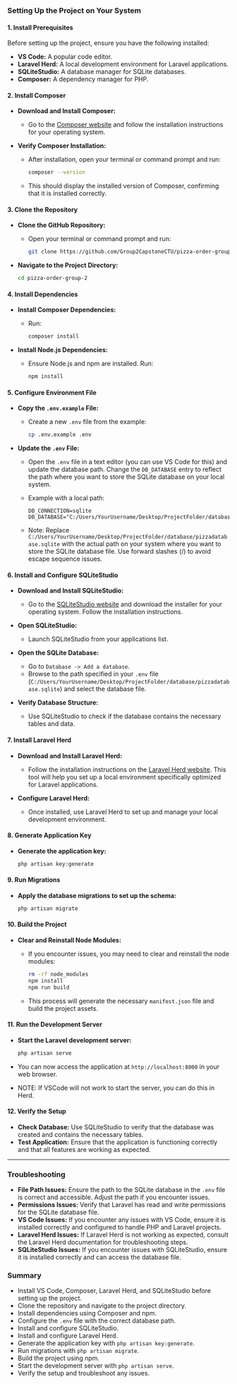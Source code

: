 
### **Setting Up the Project on Your System**

#### **1. Install Prerequisites**
Before setting up the project, ensure you have the following installed:
- **VS Code:** A popular code editor.
- **Laravel Herd:** A local development environment for Laravel applications.
- **SQLiteStudio:** A database manager for SQLite databases.
- **Composer:** A dependency manager for PHP.

#### **2. Install Composer**
- **Download and Install Composer:**
  - Go to the [Composer website](https://getcomposer.org/) and follow the installation instructions for your operating system.

- **Verify Composer Installation:**
  - After installation, open your terminal or command prompt and run:
    ```bash
    composer --version
    ```
  - This should display the installed version of Composer, confirming that it is installed correctly.

#### **3. Clone the Repository**
- **Clone the GitHub Repository:**
  - Open your terminal or command prompt and run:
    ```bash
    git clone https://github.com/Group2CapstoneCTU/pizza-order-group-2.git
    ```

- **Navigate to the Project Directory:**
  ```bash
  cd pizza-order-group-2
  ```

#### **4. Install Dependencies**
- **Install Composer Dependencies:**
  - Run:
    ```bash
    composer install
    ```

- **Install Node.js Dependencies:**
  - Ensure Node.js and npm are installed. Run:
    ```bash
    npm install
    ```

#### **5. Configure Environment File**
- **Copy the `.env.example` File:**
  - Create a new `.env` file from the example:
    ```bash
    cp .env.example .env
    ```

- **Update the `.env` File:**
  - Open the `.env` file in a text editor (you can use VS Code for this) and update the database path. Change the `DB_DATABASE` entry to reflect the path where you want to store the SQLite database on your local system.

  - Example with a local path:
    ```env
    DB_CONNECTION=sqlite
    DB_DATABASE="C:/Users/YourUsername/Desktop/ProjectFolder/database/pizzadatabase.sqlite"
    ```
  - Note: Replace `C:/Users/YourUsername/Desktop/ProjectFolder/database/pizzadatabase.sqlite` with the actual path on your system where you want to store the SQLite database file. Use forward slashes (/) to avoid escape sequence issues.

#### **6. Install and Configure SQLiteStudio**
- **Download and Install SQLiteStudio:**
  - Go to the [SQLiteStudio website](https://sqlitestudio.pl/) and download the installer for your operating system. Follow the installation instructions.

- **Open SQLiteStudio:**
  - Launch SQLiteStudio from your applications list.

- **Open the SQLite Database:**
  - Go to `Database -> Add a database`.
  - Browse to the path specified in your `.env` file (`C:/Users/YourUsername/Desktop/ProjectFolder/database/pizzadatabase.sqlite`) and select the database file.

- **Verify Database Structure:**
  - Use SQLiteStudio to check if the database contains the necessary tables and data.

#### **7. Install Laravel Herd**
- **Download and Install Laravel Herd:**
  - Follow the installation instructions on the [Laravel Herd website](https://herd.laravel.com/). This tool will help you set up a local environment specifically optimized for Laravel applications.

- **Configure Laravel Herd:**
  - Once installed, use Laravel Herd to set up and manage your local development environment.

#### **8. Generate Application Key**
- **Generate the application key:**
  ```bash
  php artisan key:generate
  ```

#### **9. Run Migrations**
- **Apply the database migrations to set up the schema:**
  ```bash
  php artisan migrate
  ```

#### **10. Build the Project**
- **Clear and Reinstall Node Modules:**
  - If you encounter issues, you may need to clear and reinstall the node modules:
    ```bash
    rm -rf node_modules
    npm install
    npm run build
    ```

  - This process will generate the necessary `manifest.json` file and build the project assets.

#### **11. Run the Development Server**
- **Start the Laravel development server:**
  ```bash
  php artisan serve
  ```

- You can now access the application at `http://localhost:8000` in your web browser.
- NOTE: If VSCode will not work to start the server, you can do this in Herd.

#### **12. Verify the Setup**
- **Check Database:** Use SQLiteStudio to verify that the database was created and contains the necessary tables.
- **Test Application:** Ensure that the application is functioning correctly and that all features are working as expected.

---

### **Troubleshooting**
- **File Path Issues:** Ensure the path to the SQLite database in the `.env` file is correct and accessible. Adjust the path if you encounter issues.
- **Permissions Issues:** Verify that Laravel has read and write permissions for the SQLite database file.
- **VS Code Issues:** If you encounter any issues with VS Code, ensure it is installed correctly and configured to handle PHP and Laravel projects.
- **Laravel Herd Issues:** If Laravel Herd is not working as expected, consult the Laravel Herd documentation for troubleshooting steps.
- **SQLiteStudio Issues:** If you encounter issues with SQLiteStudio, ensure it is installed correctly and can access the database file.

### **Summary**
- Install VS Code, Composer, Laravel Herd, and SQLiteStudio before setting up the project.
- Clone the repository and navigate to the project directory.
- Install dependencies using Composer and npm.
- Configure the `.env` file with the correct database path.
- Install and configure SQLiteStudio.
- Install and configure Laravel Herd.
- Generate the application key with `php artisan key:generate`.
- Run migrations with `php artisan migrate`.
- Build the project using npm.
- Start the development server with `php artisan serve`.
- Verify the setup and troubleshoot any issues.




